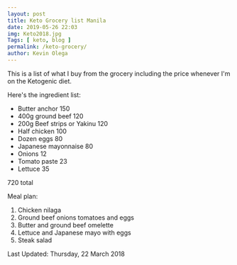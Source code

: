 ```yaml
--- 
layout: post 
title: Keto Grocery list Manila
date: 2019-05-26 22:03
img: Keto2018.jpg
Tags: [ keto, blog ]
permalink: /keto-grocery/ 
author: Kevin Olega 
--- 
```

This is a list of what I buy from the grocery including the price whenever I'm on the Ketogenic diet.

Here's the ingredient list:

* Butter anchor  150
* 400g ground beef 120
* 200g Beef strips or Yakinu 120
* Half chicken 100
* Dozen eggs 80
* Japanese mayonnaise 80
* Onions 12
* Tomato paste 23
* Lettuce 35


720 total 


Meal plan: 
 
1. Chicken nilaga 
2. Ground beef onions tomatoes and eggs
3. Butter and ground beef omelette 
4. Lettuce and Japanese mayo with eggs 
5. Steak salad 


Last Updated: Thursday, 22 March 2018